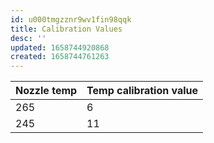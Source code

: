 ```yaml
---
id: u000tmgzznr9wv1fin98qqk
title: Calibration Values
desc: ''
updated: 1658744920868
created: 1658744761263
---
```




| Nozzle temp | Temp calibration value |
| ----------- | ----------------- |
| 265         | 6                 |
| 245         | 11                |


